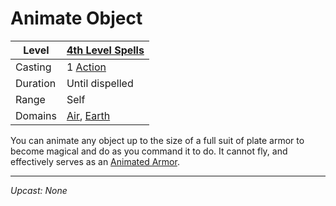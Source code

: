 # Animate Object

| Level    | [4th Level Spells](4th%20Level%20Spells.md)                                        |
| -------- | ---------------------------------------------------------------------------------- |
| Casting  | 1 [Action](../../../../Game%20Procedures/Action.md)                                |
| Duration | Until dispelled                                                                    |
| Range    | Self                                                                               |
| Domains  | [Air](../../../Spell%20Domains/Air.md), [Earth](../../../Spell%20Domains/Earth.md) |

You can animate any object up to the size of a full suit of plate armor to become magical and do as you command it to do. It cannot fly, and effectively serves as an [Animated Armor](../../../../Resources%20for%20GMs/Creatures/Level%202/Animated%20Armor.md).

---
*Upcast: None*
